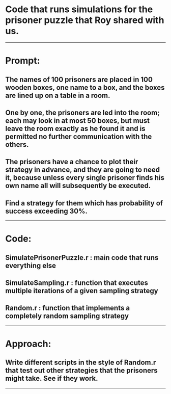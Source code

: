# Code that runs simulations for the prisoner puzzle that Roy shared with us.
-----

# Prompt: 

## The names of 100 prisoners are placed in 100 wooden boxes, one name to a box, and the boxes are lined up on a table in a room.
## One by one, the prisoners are led into the room; each may look in at most 50 boxes, but must leave the room exactly as he found it and is permitted no further communication with the others.
## The prisoners have a chance to plot their strategy in advance, and they are going to need it, because unless every single prisoner finds his own name all will subsequently be executed.
## Find a strategy for them which has probability of success exceeding 30%.
-----

# Code:
## SimulatePrisonerPuzzle.r 	: main code that runs everything else
## SimulateSampling.r			: function that executes multiple iterations of a given sampling strategy
## Random.r						: function that implements a completely random sampling strategy
-----

# Approach:
## Write different scripts in the style of Random.r that test out other strategies that the prisoners might take. See if they work.
-----
